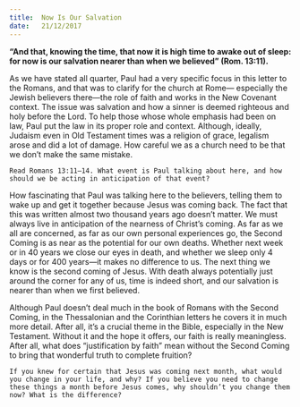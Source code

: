 ```yaml
---
title:  Now Is Our Salvation
date:   21/12/2017
---
```


**“And that, knowing the time, that now it is high time to awake out of sleep: for now is our salvation nearer than when we believed” (Rom. 13:11).**

As we have stated all quarter, Paul had a very specific focus in this letter to the Romans, and that was to clarify for the church at Rome— especially the Jewish believers there—the role of faith and works in the New Covenant context. The issue was salvation and how a sinner is deemed righteous and holy before the Lord. To help those whose whole emphasis had been on law, Paul put the law in its proper role and context. Although, ideally, Judaism even in Old Testament times was a religion of grace, legalism arose and did a lot of damage. How careful we as a church need to be that we don’t make the same mistake.

`Read Romans 13:11–14. What event is Paul talking about here, and how should we be acting in anticipation of that event?`

How fascinating that Paul was talking here to the believers, telling them to wake up and get it together because Jesus was coming back. The fact that this was written almost two thousand years ago doesn’t matter. We must always live in anticipation of the nearness of Christ’s coming. As far as we all are concerned, as far as our own personal experiences go, the Second Coming is as near as the potential for our own deaths. Whether next week or in 40 years we close our eyes in death, and whether we sleep only 4 days or for 400 years—it makes no difference to us. The next thing we know is the second coming of Jesus. With death always potentially just around the corner for any of us, time is indeed short, and our salvation is nearer than when we first believed.

Although Paul doesn’t deal much in the book of Romans with the Second Coming, in the Thessalonian and the Corinthian letters he covers it in much more detail. After all, it’s a crucial theme in the Bible, especially in the New Testament. Without it and the hope it offers, our faith is really meaningless. After all, what does “justification by faith” mean without the Second Coming to bring that wonderful truth to complete fruition?

`If you knew for certain that Jesus was coming next month, what would you change in your life, and why? If you believe you need to change these things a month before Jesus comes, why shouldn’t you change them now? What is the difference?`